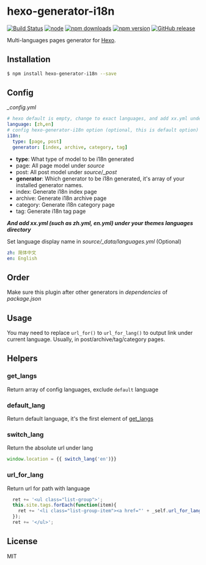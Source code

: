 # hexo-generator-i18n

[![Build Status](https://travis-ci.org/Jamling/hexo-generator-i18n.svg?branch=master)](https://travis-ci.org/Jamling/hexo-generator-i18n)
[![node](https://img.shields.io/node/v/hexo-generator-i18n.svg)](https://www.npmjs.com/package/hexo-generator-i18n)
[![npm downloads](https://img.shields.io/npm/dt/hexo-generator-i18n.svg)](https://www.npmjs.com/package/hexo-generator-i18n)
[![npm version](https://img.shields.io/npm/v/hexo-generator-i18n.svg)](https://www.npmjs.com/package/hexo-generator-i18n)
[![GitHub release](https://img.shields.io/github/release/jamling/hexo-generator-i18n.svg)](https://github.com/Jamling/hexo-generator-i18n/releases/latest)

Multi-languages pages generator for [Hexo].

## Installation

``` bash
$ npm install hexo-generator-i18n --save
```

## Config

<var>_config.yml</var>
``` yaml
# hexo default is empty, change to exact languages, and add xx.yml under your theme languages dir.
language: [zh,en]
# config hexo-generator-i18n option (optional, this is default option)
i18n:
  type: [page, post]
  generator: [index, archive, category, tag]
```

- **type**: What type of model to be i18n generated
 - page: All page model under <var>source</var>
 - post: All post model under <var>source</var>/<var>_post</var>
- **generator**: Which generator to be i18n generated, it's array of your installed generator names.
 - index: Generate i18n index page
 - archive: Generate i18n archive page
 - category: Generate i18n category page
 - tag: Generate i18n tag page

***And add xx.yml (such as zh.yml, en.yml) under your themes languages directory***
 
Set language display name in <var>source/_data/languages.yml</var> (Optional)
```yaml
zh: 简体中文
en: English
```
 
## Order

Make sure this plugin after other generators in <var>dependencies</var> of <var>package.json</var>

## Usage
You may need to replace `url_for()` to `url_for_lang()` to output link under current language. Usually, in post/archive/tag/category pages.

## Helpers

### get_langs
Return array of config languages, exclude `default` language

### default_lang
Return default language, it's the first element of [get_langs](#get_langs)

### switch_lang
Return the absolute url under lang
```js
window.location = {{ switch_lang('en')}}
```

### url_for_lang
Return url for path with language
```js
  ret += '<ul class="list-group">';
  this.site.tags.forEach(function(item){
    ret += '<li class="list-group-item"><a href="' + _self.url_for_lang(item.path) + '">' + item.name + '</a></li>';
  });
  ret += '</ul>';
```

## License

MIT

[Hexo]: http://hexo.io/
